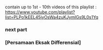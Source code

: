 contain up to 1st - 10th videos of this playlist :
https://www.youtube.com/playlist?list=PLPo1kEEL45jyOsWa4zuKJymIGs9L0s1Yq

### next part
### [Persamaan Eksak Differensial]